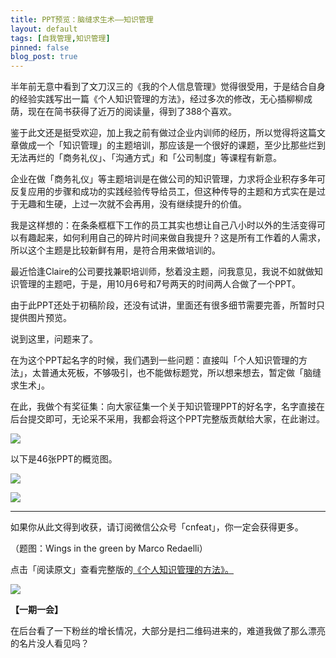 ```yaml
---
title: PPT预览：脑缝求生术——知识管理
layout: default
tags: [自我管理,知识管理]
pinned: false
blog_post: true
---
```


半年前无意中看到了文刀汉三的《我的个人信息管理》觉得很受用，于是结合自身的经验实践写出一篇《个人知识管理的方法》，经过多次的修改，无心插柳柳成荫，现在在简书获得了近万的阅读量，得到了388个喜欢。

鉴于此文还是挺受欢迎，加上我之前有做过企业内训师的经历，所以觉得将这篇文章做成一个「知识管理」的主题培训，那应该是一个很好的课题，至少比那些烂到无法再烂的「商务礼仪」、「沟通方式」和「公司制度」等课程有新意。

企业在做「商务礼仪」等主题培训是在做公司的知识管理，力求将企业积存多年可反复应用的步骤和成功的实践经验传导给员工，但这种传导的主题和方式实在是过于无趣和生硬，上过一次就不会再用，没有继续提升的价值。

我是这样想的：在条条框框下工作的员工其实也想让自己八小时以外的生活变得可以有趣起来，如何利用自己的碎片时间来做自我提升？这是所有工作着的人需求，所以这个主题是比较新鲜有用，是符合用来做培训的。

最近恰逢Claire的公司要找兼职培训师，愁着没主题，问我意见，我说不如就做知识管理的主题吧，于是，用10月6号和7号两天的时间两人合做了一个PPT。

由于此PPT还处于初稿阶段，还没有试讲，里面还有很多细节需要完善，所暂时只提供图片预览。

说到这里，问题来了。

在为这个PPT起名字的时候，我们遇到一些问题：直接叫「个人知识管理的方法」，太普通太死板，不够吸引，也不能做标题党，所以想来想去，暂定做「脑缝求生术」。

在此，我做个有奖征集：向大家征集一个关于知识管理PPT的好名字，名字直接在后台提交即可，无论采不采用，我都会将这个PPT完整版贡献给大家，在此谢过。

![](http://cnfeat.qiniudn.com/%E5%B9%BB%E7%81%AF%E7%89%871.PNG)

以下是46张PPT的概览图。

![](http://cnfeat.qiniudn.com/QQ%E6%8B%BC%E9%9F%B3%E6%88%AA%E5%9B%BE%E6%9C%AA%E5%91%BD%E5%90%8D.png)

![](http://cnfeat.qiniudn.com/Image-000-10-09-10-56.png)

----

如果你从此文得到收获，请订阅微信公众号「cnfeat」，你一定会获得更多。

（题图：Wings in the green by Marco Redaelli）

点击「阅读原文」查看完整版的[《个人知识管理的方法》。](http://www.jianshu.com/p/dbdac17eb9ff)

![](http://cnfeat.qiniudn.com/signitrue-2014-09-28.jpg)

**【一期一会】**

在后台看了一下粉丝的增长情况，大部分是扫二维码进来的，难道我做了那么漂亮的名片没人看见吗？



